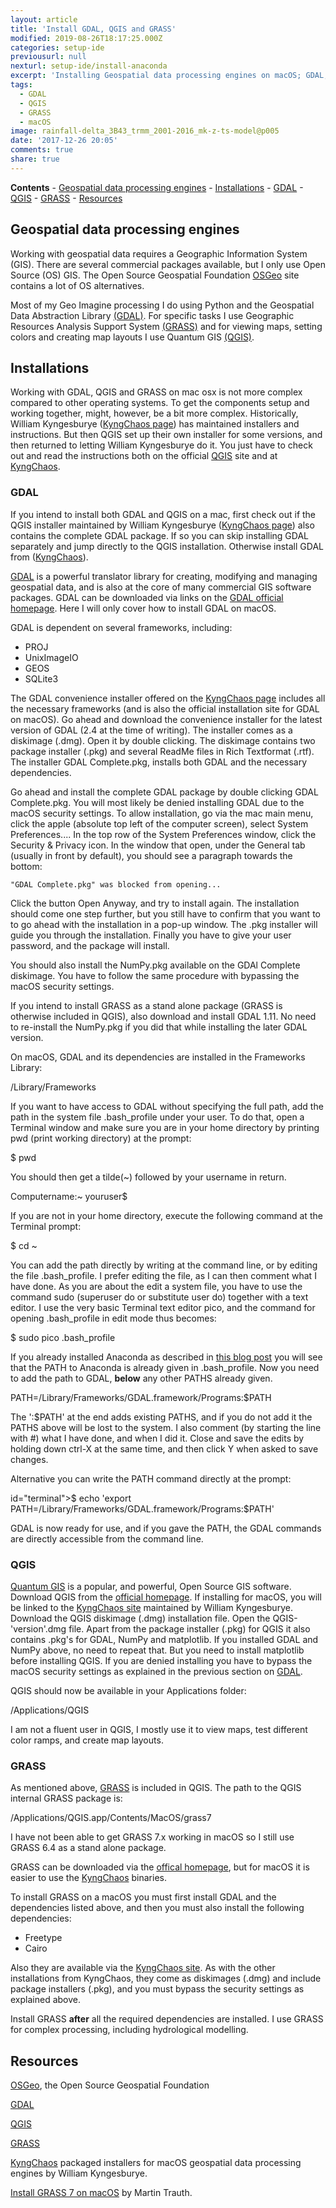 ```yaml
---
layout: article
title: 'Install GDAL, QGIS and GRASS'
modified: 2019-08-26T18:17:25.000Z
categories: setup-ide
previousurl: null
nexturl: setup-ide/install-anaconda
excerpt: 'Installing Geospatial data processing engines on macOS; GDAL, QGIS and GRASS'
tags:
  - GDAL
  - QGIS
  - GRASS
  - macOS
image: rainfall-delta_3B43_trmm_2001-2016_mk-z-ts-model@p005
date: '2017-12-26 20:05'
comments: true
share: true
---
```


**Contents**
	\- [Geospatial data processing engines](#geospatial-data-processing-engines)
	\- [Installations](#installations)
		\- [GDAL](#gdal)
		\- [QGIS](#qgis)
		\- [GRASS](#grass)
	\- [Resources](#resources)

## Geospatial data processing engines
Working with geospatial data requires a Geographic Information System (GIS). There are several commercial packages available, but I only use Open Source (OS) GIS. The Open Source Geospatial Foundation [OSGeo](http://www.osgeo.org) site contains a lot of OS alternatives.

Most of my Geo Imagine processing I do using Python and the Geospatial Data Abstraction Library [(GDAL)](http://www.gdal.org). For specific tasks I use Geographic Resources Analysis Support System [(GRASS)](https://grass.osgeo.org) and for viewing maps, setting colors and creating map layouts I use Quantum GIS [(QGIS)](https://www.qgis.org/en/site/).

## Installations

Working with GDAL, QGIS and GRASS on mac osx is not more complex compared to other operating systems. To get the components setup and working together, might, however, be a bit more complex. Historically, William Kyngesburye ([KyngChaos page](http://www.kyngchaos.com/)) has maintained installers and instructions. But then QGIS set up their own installer for some versions, and then returned to letting William Kyngesburye do it. You just have to check out and read the instructions both on the official [QGIS](https://www.qgis.org) site and at [KyngChaos](http://www.kyngchaos.com/).

### GDAL

If you intend to install both GDAL and QGIS on a mac, first check out if the QGIS installer maintained by William Kyngesburye ([KyngChaos page](http://www.kyngchaos.com/software:frameworks)) also contains the complete GDAL package. If so you can skip installing GDAL separately and jump directly to the QGIS installation. Otherwise install GDAL from ([KyngChaos](http://www.kyngchaos.com/software:frameworks)).

[GDAL](http://www.gdal.org) is a powerful translator library for creating, modifying and managing geospatial data, and is also at the core of many commercial GIS software packages. GDAL can be downloaded via links on the [GDAL official homepage](http://www.gdal.org). Here I will only cover how to install GDAL on macOS.

GDAL is dependent on several frameworks, including:
* PROJ
* UnixImageIO
* GEOS
* SQLite3

The GDAL convenience installer offered on the [KyngChaos page](http://www.kyngchaos.com/software:frameworks) includes all the necessary frameworks (and is also the official installation site for GDAL on macOS). Go ahead and download the convenience installer for the latest version of GDAL (2.4 at the time of writing). The installer comes as a diskimage (.dmg). Open it by double clicking. The diskimage contains two package installer (<span class='file'>.pkg</span>) and several ReadMe files in Rich Textformat (<span class='file'>.rtf</span>). The installer <span class='file'>GDAL Complete.pkg</span>, installs both GDAL and the necessary dependencies.

Go ahead and install the complete GDAL package by double clicking <span class='file'>GDAL Complete.pkg</span>. You will most likely be denied installing GDAL due to the macOS security settings. To allow installation, go via the mac main menu, click the apple (absolute top left of the computer screen), select <span class='finder'>System Preferences...</span>. In the top row of the <span class='tab'>System Preferences</span> window, click the Security & Privacy icon. In the window that open, under the <span class='tab'>General</span> tab (usually in front by default), you should see a paragraph towards the bottom:
```
"GDAL Complete.pkg" was blocked from opening...
```
Click the button <span class='button'>Open Anyway</span>, and try to install again. The installation should come one step further, but you still have to confirm that you want to to go ahead with the installation in a pop-up window. The <span class='file'>.pkg</span> installer will guide you through the installation. Finally you have to give your user password, and the package will install.

You should also install the <span class='file'>NumPy.pkg</span> available on the GDAl Complete diskimage. You have to follow the same procedure with bypassing the macOS security settings.

If you intend to install GRASS as a stand alone package (GRASS is otherwise included in QGIS), also download and install GDAL 1.11. No need to re-install the <span class='file'>NumPy.pkg</span> if you did that while installing the later GDAL version.

On macOS, GDAL and its dependencies are installed in the Frameworks Library:

<span class="finder">/Library/Frameworks</span>

If you want to have access to GDAL without specifying the full path, add the path in the system file <span class='file'>.bash_profile</span> under your user. To do that, open a Terminal window and make sure you are in your home directory by printing pwd (print working directory) at the prompt:

<span class="terminal">$ pwd</span>

You should then get a tilde(~) followed by your username in return.

<span class="terminal">Computername:~ youruser$</span>

If you are not in your home directory, execute the following command at the Terminal prompt:

<span class="terminal">$ cd ~</span>

You can add the path directly by writing at the command line, or by editing the file <span class='file'>.bash_profile</span>. I prefer editing the file, as I can then comment what I have done. As you are about the edit a system file, you have to use the command sudo (superuser do or substitute user do) together with a text editor. I use the very basic <span class='app'>Terminal</span> text editor <span class='terminalapp'>pico</span>, and the command for opening <span class='file'>.bash_profile</span> in edit mode thus becomes:

<span class="terminal">$ sudo pico .bash_profile</span>

If you already installed Anaconda as described in [this blog post](../2017/2917-12-26-setting-uo-anaconda.html) you will see that the PATH to Anaconda is already given in <span class='file'>.bash_profile</span>. Now you need to add the path to GDAL, **below** any other PATHS already given.

<span class="terminal">PATH=/Library/Frameworks/GDAL.framework/Programs:$PATH</span>

The ':$PATH' at the end adds existing PATHS, and if you do not add it the PATHS above will be lost to the system. I also comment (by starting the line with #) what I have done, and when I did it. Close and save the edits by holding down ctrl-X at the same time, and then click Y when asked to save changes.

Alternative you can write the PATH command directly at the prompt:

id="terminal">$ echo 'export PATH=/Library/Frameworks/GDAL.framework/Programs:$PATH'</span>

GDAL is now ready for use, and if you gave the PATH, the GDAL commands are directly accessible from the command line.

### QGIS

[Quantum GIS](https://www.qgis.org/en/site/) is a popular, and powerful, Open Source GIS software. Download QGIS from the [official homepage](https://www.qgis.org/en/site/). If installing for macOS, you will be linked to the [KyngChaos site](http://www.kyngchaos.com/software/qgis) maintained by William Kyngesburye. Download the QGIS diskimage (<span class='file'>.dmg</span>) installation file. Open the <span class='file'>QGIS-'version'.dmg</span> file. Apart from the package installer (<span class='app'>.pkg</span>) for QGIS it also contains <span class='app'>.pkg's</span> for GDAL, NumPy and matplotlib. If you installed GDAL and NumPy above, no need to repeat that. But you need to install matplotlib before installing QGIS. If you are denied installing you have to bypass the macOS security settings as explained in the previous section on [GDAL](#gdal).

QGIS should now be available in your Applications folder:

<span class='finder'>/Applications/QGIS</span>

I am not a fluent user in QGIS, I mostly use it to view maps, test different color ramps, and create map layouts.

### GRASS

As mentioned above, [GRASS](https://grass.osgeo.org) is included in QGIS. The path to the QGIS internal GRASS package is:

<span class='finder'>/Applications/QGIS.app/Contents/MacOS/grass7</span>

I have not been able to get GRASS 7.x working in macOS so I still use GRASS 6.4 as a stand alone package.

GRASS can be downloaded via the [offical homepage](https://grass.osgeo.org), but for macOS it is easier to use the [KyngChaos](http://www.kyngchaos.com/software/grass) binaries.

To install GRASS on a macOS you must first install GDAL and the dependencies listed above, and then you must also install the following dependencies:

* Freetype
* Cairo

Also they are available via the [KyngChaos site](http://www.kyngchaos.com/software/grass). As with the other installations from KyngChaos, they come as diskimages (<span class='app'>.dmg</span>) and include package installers (<span class='app'>.pkg</span>), and you must bypass the security settings as explained above.

Install GRASS **after** all the required dependencies are installed. I use GRASS for complex processing, including hydrological modelling.

## Resources

[OSGeo](http://www.osgeo.org), the Open Source Geospatial Foundation

[GDAL](http://www.gdal.org/)

[QGIS](https://www.qgis.org)

[GRASS](https://grass.osgeo.org/)

[KyngChaos](http://www.kyngchaos.com/) packaged installers for macOS geospatial data processing engines by William Kyngesburye.

[Install GRASS 7 on macOS](http://schernthanner.de/how-to-get-grass-gis-7-0-5-working-on-mac-os-sierra) by Martin Trauth.
